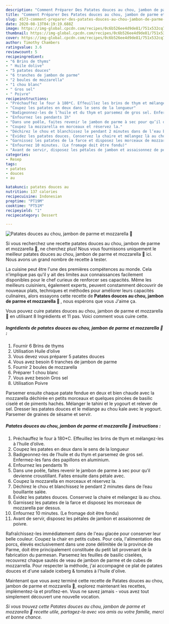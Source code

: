 ```yaml
---
description: "Comment Préparer Des Patates douces au chou, jambon de parme et mozzarella 🧀"
title: "Comment Préparer Des Patates douces au chou, jambon de parme et mozzarella 🧀"
slug: 4573-comment-preparer-des-patates-douces-au-chou-jambon-de-parme-et-mozzarella
date: 2020-08-13T04:19:19.688Z
image: https://img-global.cpcdn.com/recipes/0c6b526ee4d9de81/751x532cq70/patates-douces-au-chou-jambon-de-parme-et-mozzarella-🧀-photo-principale-de-la-recette.jpg
thumbnail: https://img-global.cpcdn.com/recipes/0c6b526ee4d9de81/751x532cq70/patates-douces-au-chou-jambon-de-parme-et-mozzarella-🧀-photo-principale-de-la-recette.jpg
cover: https://img-global.cpcdn.com/recipes/0c6b526ee4d9de81/751x532cq70/patates-douces-au-chou-jambon-de-parme-et-mozzarella-🧀-photo-principale-de-la-recette.jpg
author: Timothy Chambers
ratingvalue: 3.6
reviewcount: 5
recipeingredient:
- "6 Brins de thyms"
- " Huile dolive"
- "5 patates douces"
- "6 tranches de jambon de parme"
- "2 boules de mozzarella"
- "1 chou blanc"
- " Gros sel"
- " Poivre"
recipeinstructions:
- "Préchauffez le four à 180*C. Effeuillez les brins de thym et mélangez-les à l’huile d’olive."
- "Coupez les patates en deux dans le sens de la longueur"
- "Badigeonnez-les de l’huile et du thym et parsemez de gros sel. Enfermez-les fans des papillons en aluminium."
- "Enfournez les pendants 1h"
- "Dans une poêle, faites revenir le jambon de parme à sec pour qu’il devienne croustillant. Faites ensuite dans pétale avec."
- "Coupez la mozzarella en morceaux et réservez la."
- "Déchirez le chou et blanchissez le pendant 2 minutes dans de l’eau bouillante salée."
- "Évidez les patates douces. Conservez la chaire et mélangez là au chou."
- "Garnissez les patates de la farce et disposez les morceaux de mozzarella par dessus."
- "Enfournez 10 minutes. (Le fromage doit être fondu)"
- "Avant de servir, disposez les pétales de jambon et assaisonnez de poivre."
categories:
- Resep
tags:
- patates
- douces
- au

katakunci: patates douces au 
nutrition: 137 calories
recipecuisine: Indonesian
preptime: "PT19M"
cooktime: "PT51M"
recipeyield: "1"
recipecategory: Dessert

---
```



![Patates douces au chou, jambon de parme et mozzarella 🧀](https://img-global.cpcdn.com/recipes/0c6b526ee4d9de81/751x532cq70/patates-douces-au-chou-jambon-de-parme-et-mozzarella-🧀-photo-principale-de-la-recette.jpg)

Si vous recherchez une recette patates douces au chou, jambon de parme et mozzarella 🧀, ne cherchez plus! Nous vous fournissons uniquement le meilleur patates douces au chou, jambon de parme et mozzarella 🧀 ici. Nous avons un grand nombre de recette à tester.

La cuisine peut être l'une des premières compétences au monde. Cela n'implique pas qu'il y ait des limites aux connaissances facilement disponibles pour le chef curieux de renforcer ses capacités. Même les meilleurs cuisiniers, également experts, peuvent constamment découvrir de nouveaux plats, techniques et méthodes pour améliorer leurs capacités culinaires, alors essayons cette recette de <strong> Patates douces au chou, jambon de parme et mozzarella 🧀 </strong>, nous espérons que vous J'aime ça.

<!--inarticleads1-->

Vous pouvez cuire patates douces au chou, jambon de parme et mozzarella 🧀 en utilisant 8 Ingrédients et 11 pas. Voici comment vous cuire cette.

##### Ingrédients de patates douces au chou, jambon de parme et mozzarella 🧀 :

1. Fournir 6 Brins de thyms
1. Utilisation  Huile d’olive
1. Vous devez vous préparer 5 patates douces
1. Vous avez besoin 6 tranches de jambon de parme
1. Fournir 2 boules de mozzarella
1. Préparer 1 chou blanc
1. Vous avez besoin  Gros sel
1. Utilisation  Poivre


Parsemer ensuite chaque patate fendue en deux et bien chaude avec la mozzarella déchirée en petits morceaux et quelques pincées de basilic ciselé et de piments hachés. Mélanger le tahini et le yogourt et relever de sel. Dresser les patates douces et le mélange au chou kale avec le yogourt. Parsemer de graines de sésame et servir. 

<!--inarticleads2-->

##### Patates douces au chou, jambon de parme et mozzarella 🧀 instructions :

1. Préchauffez le four à 180*C. Effeuillez les brins de thym et mélangez-les à l’huile d’olive.
1. Coupez les patates en deux dans le sens de la longueur
1. Badigeonnez-les de l’huile et du thym et parsemez de gros sel. Enfermez-les fans des papillons en aluminium.
1. Enfournez les pendants 1h
1. Dans une poêle, faites revenir le jambon de parme à sec pour qu’il devienne croustillant. Faites ensuite dans pétale avec.
1. Coupez la mozzarella en morceaux et réservez la.
1. Déchirez le chou et blanchissez le pendant 2 minutes dans de l’eau bouillante salée.
1. Évidez les patates douces. Conservez la chaire et mélangez là au chou.
1. Garnissez les patates de la farce et disposez les morceaux de mozzarella par dessus.
1. Enfournez 10 minutes. (Le fromage doit être fondu)
1. Avant de servir, disposez les pétales de jambon et assaisonnez de poivre.


Rafraîchissez-les immédiatement dans de l&#39;eau glacée pour conserver leur belle couleur. Coupez la chair en petits cubes. Pour cela, l&#39;alimentation des porcs, élevés exclusivement dans une zone délimitée de la province de Parme, doit être principalement constituée du petit lait provenant de la fabrication du parmesan. Parsemez les feuilles de basilic ciselées, recouvrez chaque sautés de veau de jambon de parme et de cubes de mozzarrella. Pour respecter la méthode, j&#39;ai accompagné ce plat de patates douces et d&#39;une salade iceberg &amp; tomates à l&#39;huile d&#39;olive. 

<!--inarticleads1-->

<p>
Maintenant que vous avez terminé cette recette de Patates douces au chou, jambon de parme et mozzarella 🧀, explorez maintenant les recettes, implémentez-la et profitez-en. Vous ne savez jamais - vous avez tout simplement découvert une nouvelle vocation.
</p>

<p>
<i>Si vous trouvez cette Patates douces au chou, jambon de parme et mozzarella 🧀 recette utile, partagez-la avec vos amis ou votre famille, merci et bonne chance.</i>
</p>
